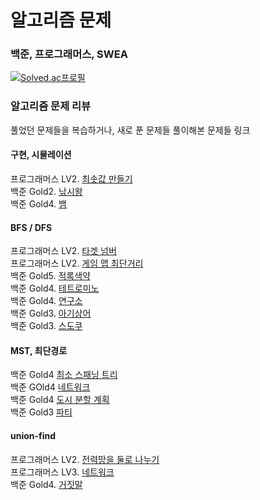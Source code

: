 # 알고리즘 문제
### 백준, 프로그래머스, SWEA

[![Solved.ac프로필](http://mazassumnida.wtf/api/v2/generate_badge?boj=wkdrnjs913)](https://solved.ac/wkdrnjs913)

### 알고리즘 문제 리뷰
풀었던 문제들을 복습하거나, 새로 푼 문제들 풀이해본 문제들 링크 

#### 구현, 시뮬레이션
프로그래머스 LV2. [최솟값 만들기](https://velog.io/@tlsakch510/%ED%94%84%EB%A1%9C%EA%B7%B8%EB%9E%98%EB%A8%B8%EC%8A%A4-%EC%B5%9C%EC%86%9F%EA%B0%92-%EB%A7%8C%EB%93%A4%EA%B8%B0)    
백준 Gold2. [낚시왕](https://velog.io/@tlsakch510/%EB%B0%B1%EC%A4%80-17143-%EB%82%9A%EC%8B%9C%EC%99%95-c)  
백준 Gold4. [뱀](https://velog.io/@tlsakch510/%EB%B0%B1%EC%A4%80-3190-%EB%B1%80-c)  

#### BFS / DFS 
프로그래머스 LV2. [타겟 넘버](https://velog.io/@tlsakch510/%ED%94%84%EB%A1%9C%EA%B7%B8%EB%9E%98%EB%A8%B8%EC%8A%A4-%ED%83%80%EA%B2%9F-%EB%84%98%EB%B2%84-c)  
프로그래머스 LV2. [게임 맵 최단거리](https://velog.io/@tlsakch510/%ED%94%84%EB%A1%9C%EA%B7%B8%EB%9E%98%EB%A8%B8%EC%8A%A4-%EA%B2%8C%EC%9E%84-%EB%A7%B5-%EC%B5%9C%EB%8B%A8%EA%B1%B0%EB%A6%AC-c)  
백준 Gold5. [적록색약](https://velog.io/@tlsakch510/%EB%B0%B1%EC%A4%80-10026-%EC%A0%81%EB%A1%9D%EC%83%89%EC%95%BD-c)  
백준 Gold4. [테트로미노](https://velog.io/@tlsakch510/%EB%B0%B1%EC%A4%80-14500-%ED%85%8C%ED%8A%B8%EB%A1%9C%EB%AF%B8%EB%85%B8-c)  
백준 Gold4. [연구소](https://velog.io/@tlsakch510/%EB%B0%B1%EC%A4%80-14502-%EC%97%B0%EA%B5%AC%EC%86%8C-c)  
백준 Gold3. [아기상어](https://velog.io/@tlsakch510/%EB%B0%B1%EC%A4%80-16236-%EC%95%84%EA%B8%B0%EC%83%81%EC%96%B4-c)  
백준 Gold3. [스도쿠](https://velog.io/@tlsakch510/%EB%B0%B1%EC%A4%80-2580-%EC%8A%A4%EB%8F%84%EC%BF%A0-c)  

#### MST, 최단경로
백준 Gold4 [최소 스패닝 트리](https://velog.io/@tlsakch510/%EC%95%8C%EA%B3%A0%EB%A6%AC%EC%A6%98-ctfkp7r9)  
백준 GOld4 [네트워크](https://velog.io/@tlsakch510/%EB%B0%B1%EC%A4%80-1922-%EB%84%A4%ED%8A%B8%EC%9B%8C%ED%81%AC-c)  
백준 Gold4 [도시 분할 계획](https://velog.io/@tlsakch510?tag=%EC%95%8C%EA%B3%A0%EB%A6%AC%EC%A6%98)  
백준 Gold3 [파티](https://velog.io/@tlsakch510/%EC%95%8C%EA%B3%A0%EB%A6%AC%EC%A6%98)  

#### union-find 
프로그래머스 LV2. [전력망을 둘로 나누기](https://velog.io/@tlsakch510/%ED%94%84%EB%A1%9C%EA%B7%B8%EB%9E%98%EB%A8%B8%EC%8A%A4-%EC%A0%84%EB%A0%A5%EB%A7%9D%EC%9D%84-%EB%91%98%EB%A1%9C-%EB%82%98%EB%88%84%EA%B8%B0union-find-c)  
프로그래머스 LV3. [네트워크](https://velog.io/@tlsakch510/%ED%94%84%EB%A1%9C%EA%B7%B8%EB%9E%98%EB%A8%B8%EC%8A%A4-%EB%84%A4%ED%8A%B8%EC%9B%8C%ED%81%ACLv3-c)  
백준 Gold4. [거짓말](https://velog.io/@tlsakch510/%EB%B0%B1%EC%A4%80-1043-%EA%B1%B0%EC%A7%93%EB%A7%90-c)  
